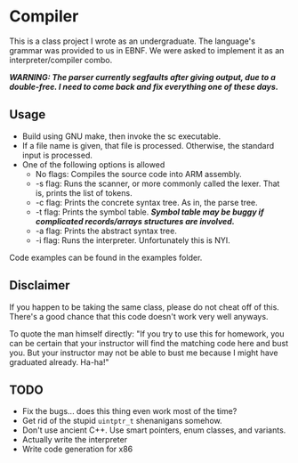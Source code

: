 # Compiler

This is a class project I wrote as an undergraduate.
The language's grammar was provided to us in EBNF.
We were asked to implement it as an interpreter/compiler combo.

***WARNING: The parser currently segfaults after giving output, due to a double-free. I need to come back and fix everything one of these days.***

## Usage

* Build using GNU make, then invoke the sc executable.
* If a file name is given, that file is processed. Otherwise, the standard input is processed.
* One of the following options is allowed
	* No flags: Compiles the source code into ARM assembly.
	* -s flag: Runs the scanner, or more commonly called the lexer. That is, prints the list of tokens.
	* -c flag: Prints the concrete syntax tree. As in, the parse tree.
	* -t flag: Prints the symbol table. ***Symbol table may be buggy if complicated records/arrays structures are involved.***
	* -a flag: Prints the abstract syntax tree.
	* -i flag: Runs the interpreter. Unfortunately this is NYI.

Code examples can be found in the examples folder.

## Disclaimer

If you happen to be taking the same class, please do not cheat off of this. There's a good chance that this code doesn't work very well anyways.

To quote the man himself directly: "If you try to use this for homework, you can be certain that your instructor will find the matching code here and bust you. But your instructor may not be able to bust me because I might have graduated already. Ha-ha!"

## TODO
* Fix the bugs... does this thing even work most of the time?
* Get rid of the stupid `uintptr_t` shenanigans somehow.
* Don't use ancient C++. Use smart pointers, enum classes, and variants.
* Actually write the interpreter
* Write code generation for x86
